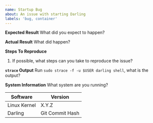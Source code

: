 ```yaml
---
name: Startup Bug
about: An issue with starting Darling
labels: 'bug, container'
---
```


**Expected Result**
What did you expect to happen?

**Actual Result**
What did happen?

**Steps To Reproduce**
1. If possible, what steps can you take to reproduce the issue?

**```strace``` Output**
Run ```sudo strace -f -u $USER darling shell```, what is the output?

**System Information**
What system are you running?

| Software | Version |
| --- | --- |
| Linux Kernel | X.Y.Z |
| Darling | Git Commit Hash |
